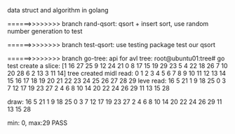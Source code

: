 data struct and algorithm in golang

======>>>>>>>>
branch rand-qsort: qsort + insert sort, use random number generation to test

======>>>>>>>>
branch test-qsort: use testing package test our qsort

======>>>>>>>>
branch go-tree: api for avl tree:
root@ubuntu01:tree# go test
create a slice: [1 16 27 25 9 12 24 21 0 8 17 15 19 29 23 5 4 22 18 26 7 10 20 28 6 2 13 3 11 14]
tree created
midl read:
 0  1  2  3  4  5  6  7  8  9  10  11  12  13  14  15  16  17  18  19  20  21  22  23  24  25  26  27  28  29 
leve read:
16 5 21 1 9 18 25 0 3 7 12 17 19 23 27 2 4 6 8 10 14 20 22 24 26 29 11 13 15 28 

draw:
                                16 
                5                                 21 
    1                 9         18                 25 
  0     3     7         12   17     19     23         27 
  2   4   6   8     10     14   20   22   24   26     29 
  11   13   15   28 

min: 0, max:29
PASS

